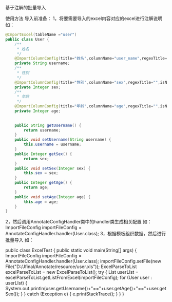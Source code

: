 基于注解的批量导入
 
使用方法
导入前准备：
1，将要需要导入的excel内容对应的excel进行注解说明
如：

```java
@ImportExcel(tableName ="user")
public class User {
	/**
	 * 姓名
	 */
	@ImportColumnConfig(title="姓名",columnName="user_name",regexTitle="",isNotNull=true)
	private String username;
	/**
	 * 性别
	 */
	@ImportColumnConfig(title="性别",columnName="sex",regexTitle="",isNotNull=true)
	private Integer sex;
	/**
	 * 年龄
	 */
	@ImportColumnConfig(title="年龄",columnName="age",regexTitle="",isNotNull=true)
	private Integer age;
	
	
	public String getUsername() {
		return username;
	}
	public void setUsername(String username) {
		this.username = username;
	}
	public Integer getSex() {
		return sex;
	}
	public void setSex(Integer sex) {
		this.sex = sex;
	}
	public Integer getAge() {
		return age;
	}
	public void setAge(Integer age) {
		this.age = age;
	}
}
```
2，然后调用AnnotateConfigHandler类中的handler类生成相关配置
如：
ImportFileConfig importFileConfig = AnnotateConfigHandler.handler(User.class);
3，根据模板组织数据，然后进行批量导入
如：

public class ExcelTest {
	public static void main(String[] args) {
		ImportFileConfig importFileConfig = AnnotateConfigHandler.handler(User.class);
		importFileConfig.setFile(new File("D:/Jfinal/Annotate/resource/user.xls"));
		ExcelParseToList<User> excelParseToList = new ExcelParseToList<User>();
		try {
			List<User> userLIst = excelParseToList.getListFromExcel(importFileConfig);
			for (User user : userLIst) {
				System.out.println(user.getUsername()+"=="+user.getAge()+"=="+user.getSex());
			}
		} catch (Exception e) {
			e.printStackTrace();
		}
	}
}
